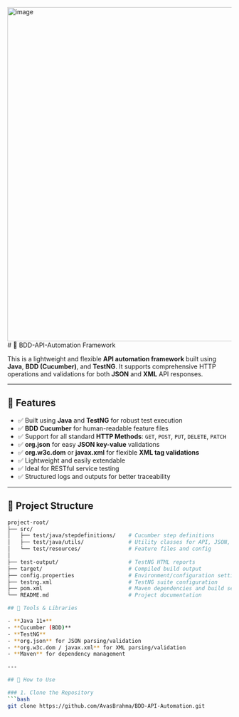 <img width="1906" height="750" alt="image" src="https://github.com/user-attachments/assets/462c0fc8-cd17-4dcf-81cc-65af88db89e0" /># 🧪 BDD-API-Automation Framework

This is a lightweight and flexible **API automation framework** built using **Java**, **BDD (Cucumber)**, and **TestNG**. It supports comprehensive HTTP operations and validations for both **JSON** and **XML** API responses.

---

## 🚀 Features

- ✅ Built using **Java** and **TestNG** for robust test execution
- ✅ **BDD Cucumber** for human-readable feature files
- ✅ Support for all standard **HTTP Methods**: `GET`, `POST`, `PUT`, `DELETE`, `PATCH`
- ✅ **org.json** for easy **JSON key-value** validations
- ✅ **org.w3c.dom** or **javax.xml** for flexible **XML tag validations**
- ✅ Lightweight and easily extendable
- ✅ Ideal for RESTful service testing
- ✅ Structured logs and outputs for better traceability

---

## 📁 Project Structure
```bash
project-root/
├── src/
│   ├── test/java/stepdefinitions/    # Cucumber step definitions
│   ├── test/java/utils/              # Utility classes for API, JSON, XML
│   └── test/resources/               # Feature files and config
│
├── test-output/                      # TestNG HTML reports
├── target/                           # Compiled build output
├── config.properties                 # Environment/configuration settings
├── testng.xml                        # TestNG suite configuration
├── pom.xml                           # Maven dependencies and build setup
└── README.md                         # Project documentation

## 🧰 Tools & Libraries

- **Java 11+**
- **Cucumber (BDD)**
- **TestNG**
- **org.json** for JSON parsing/validation
- **org.w3c.dom / javax.xml** for XML parsing/validation
- **Maven** for dependency management

---

## 🔧 How to Use

### 1. Clone the Repository
```bash
git clone https://github.com/AvasBrahma/BDD-API-Automation.git
